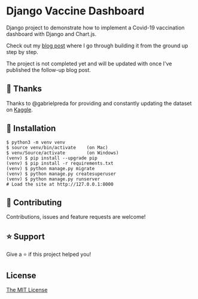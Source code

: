 # Django Vaccine Dashboard

Django project to demonstrate how to implement a Covid-19 vaccination dashboard with Django and Chart.js.

Check out my [blog post](https://www.samuelliedtke.com/blog/build-covid-19-vaccination-dashboard-django-and-chartjs-part-1/) where I go through building it from the ground up step by step.

The project is not completed yet and will be updated with once I've published the follow-up blog post.

## 🙌 Thanks
Thanks to @gabrielpreda for providing and constantly updating the dataset on [Kaggle](https://www.kaggle.com/gpreda/covid-world-vaccination-progress).

## 📖 Installation
```shell
$ python3 -m venv venv
$ source venv/bin/activate    (on Mac)
$ venv/Source/activate        (on Windows)
(venv) $ pip install --upgrade pip
(venv) $ pip install -r requirements.txt
(venv) $ python manage.py migrate
(venv) $ python manage.py createsuperuser
(venv) $ python manage.py runserver
# Load the site at http://127.0.0.1:8000
```

## 🤝 Contributing
Contributions, issues and feature requests are welcome! 

## ⭐️ Support
Give a ⭐️ if this project helped you!

## License
[The MIT License](https://github.com/jimmybutton/django-vaccine-dashboard/blob/main/LICENSE)